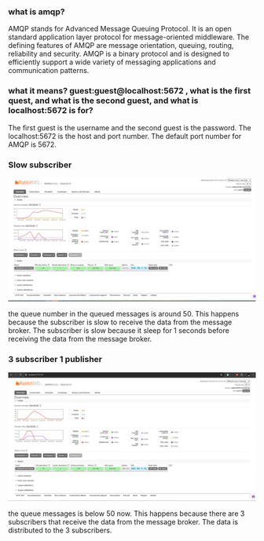 ### what is amqp?
AMQP stands for Advanced Message Queuing Protocol. It is an open standard application layer protocol for message-oriented middleware. The defining features of AMQP are message orientation, queuing, routing, reliability and security. AMQP is a binary protocol and is designed to efficiently support a wide variety of messaging applications and communication patterns.

### what it means? guest:guest@localhost:5672 , what is the first quest, and what is the second guest, and what is localhost:5672 is for?

The first guest is the username and the second guest is the password. The localhost:5672 is the host and port number. The default port number for AMQP is 5672.

### Slow subscriber
![slow](./image/Screenshot%202024-04-24%20200200.png)

the queue number in the queued messages is around 50. This happens because the subscriber is slow to receive the data from the message broker. The subscriber is slow because it sleep for 1 seconds before receiving the data from the message broker.

### 3 subscriber 1 publisher
![3sub1pub](./image/Screenshot%202024-04-24%20201148.png)

the queue messages is below 50 now. This happens because there are 3 subscribers that receive the data from the message broker. The data is distributed to the 3 subscribers.